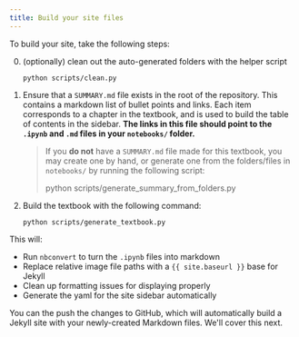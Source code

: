 ```yaml
---
title: Build your site files
---
```


To build your site, take the following steps:

0. (optionally) clean out the auto-generated folders with the helper script

       python scripts/clean.py

1. Ensure that a `SUMMARY.md` file exists in the root of the repository. This contains
   a markdown list of bullet points and links. Each item corresponds to a chapter in the
   textbook, and is used to build the table of contents in the sidebar. **The links
   in this file should point to the `.ipynb` and `.md` files in your `notebooks/`
   folder.**

   > If you **do not** have a `SUMMARY.md` file made for this textbook, you may create one
     by hand, or generate one from the folders/files in `notebooks/` by running the following
     script:
   >
   >    python scripts/generate_summary_from_folders.py

2. Build the textbook with the following command:

       python scripts/generate_textbook.py

This will:

* Run `nbconvert` to turn the `.ipynb` files into markdown
* Replace relative image file paths with a `{{ site.baseurl }}` base for Jekyll
* Clean up formatting issues for displaying properly
* Generate the yaml for the site sidebar automatically

You can the push the changes to GitHub, which will automatically build a Jekyll site with
your newly-created Markdown files. We'll cover this next.
